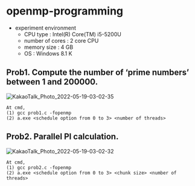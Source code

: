 # openmp-programming

* experiment environment 
	- CPU type : Intel(R) Core(TM) i5-5200U
	- number of cores : 2 core CPU
	- memory size : 4 GB
	- OS : Windows 8.1 K

## Prob1. Compute the number of ‘prime numbers’ between 1 and 200000.

![KakaoTalk_Photo_2022-05-19-03-02-35](https://user-images.githubusercontent.com/76895949/169112710-04570bb4-960d-4fda-bdbc-1f2826cb03a9.png)

	At cmd,
	(1) gcc prob1.c -fopenmp
	(2) a.exe <schedule option from 0 to 3> <number of threads>

## Prob2. Parallel PI calculation.

![KakaoTalk_Photo_2022-05-19-03-02-32](https://user-images.githubusercontent.com/76895949/169112644-8cc916f2-67e6-4a8a-865b-bccccac66f3d.png)

	At cmd,
	(1) gcc prob2.c -fopenmp
	(2) a.exe <schedule option from 0 to 3> <chunk size> <number of threads>
